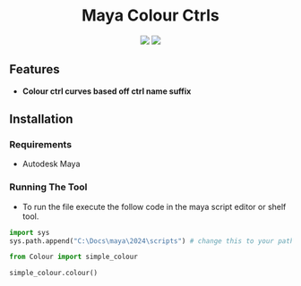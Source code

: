 <h1 align="center">Maya Colour Ctrls</h1>
<p align="center"}>
  <img src="https://img.shields.io/badge/Maya-37A5CC?style=for-the-badge&logo=autodeskmaya&logoColor=white">
  <img src="https://img.shields.io/badge/Python-FFD43B?style=for-the-badge&logo=python&logoColor=blue">
</p>

## Features
- **Colour ctrl curves based off ctrl name suffix**

## Installation
### Requirements
- Autodesk Maya

### Running The Tool
- To run the file execute the follow code in the maya script editor or shelf tool.

```python
import sys
sys.path.append("C:\Docs\maya\2024\scripts") # change this to your path or a relative path

from Colour import simple_colour

simple_colour.colour()
```
